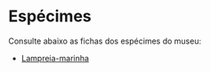 # Espécimes

Consulte abaixo as fichas dos espécimes do museu:

- [Lampreia-marinha](lampreia-marinha.md)